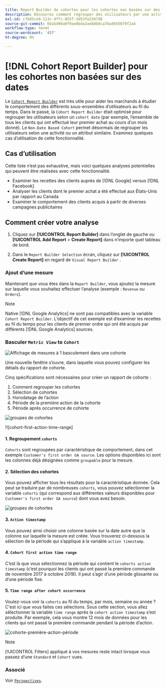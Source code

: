 ```yaml
---
title: Report Builder de cohortes pour les cohortes non basées sur des dates
description: Découvrez comment regrouper des utilisateurs par une activité ou un attribut similaire.
exl-id: c7b85ce9-113c-4ffc-855f-3d53fe2347d8
source-git-commit: 6b1bd96a0f9ae8bda3ae8db8ca78ad655079f2a4
workflow-type: tm+mt
source-wordcount: '457'
ht-degree: 0%

---
```


# [!DNL Cohort Report Builder] pour les cohortes non basées sur des dates

Le [`Cohort Report Builder`](../dev-reports/cohort-rpt-bldr.md) est très utile pour aider les marchands à étudier le comportement des différents sous-ensembles d’utilisateurs au fil du temps. Dans le passé, la `Cohort Report Builder` était optimisé pour regrouper les utilisateurs selon un `cohort date` (par exemple, l’ensemble de tous les clients qui ont effectué leur premier achat au cours d’un mois donné). Le `Non-Date Based Cohort` permet désormais de regrouper les utilisateurs selon une activité ou un attribut similaire. Examinez quelques cas d’utilisation de cette fonctionnalité.

## Cas d’utilisation

Cette liste n’est pas exhaustive, mais voici quelques analyses potentielles qui peuvent être réalisées avec cette fonctionnalité.

* Examiner les recettes des clients auprès de [!DNL Google] versus [!DNL Facebook]
* Analyser les clients dont le premier achat a été effectué aux États-Unis par rapport au Canada
* Examiner le comportement des clients acquis à partir de diverses campagnes publicitaires

## Comment créer votre analyse

1. Cliquez sur **[!UICONTROL Report Builder]** dans l’onglet de gauche ou **[!UICONTROL Add Report** > **Create Report]** dans n’importe quel tableau de bord.

1. Dans le `Report Builder Selection` écran, cliquez sur **[!UICONTROL Create Report]** en regard de `Visual Report Builder` .

### Ajout d’une mesure

Maintenant que vous êtes dans la `Report Builder`, vous ajoutez la mesure sur laquelle vous souhaitez effectuer l’analyse (exemple : `Revenue` ou `Orders`).

>[!NOTE]
>
>Native [!DNL Google Analytics] ne sont pas compatibles avec la variable `Cohort Report Builder`. L’objectif de cet exemple est d’examiner les recettes au fil du temps pour les clients de premier ordre qui ont été acquis par différents [!DNL Google Analytics] sources.

### Basculer `Metric View` to `Cohort`

![Affichage de mesures à 1 basculement dans une cohorte](../../assets/1-toggle-metric-view-to-cohort.png)

Une nouvelle fenêtre s’ouvre, dans laquelle vous pouvez configurer les détails du rapport de cohorte.

Cinq spécifications sont nécessaires pour créer un rapport de cohorte :

1. Comment regrouper les cohortes
1. Sélection de cohortes
1. Horodatage de l’action
1. Période de la première action de la cohorte
1. Période après occurrence de cohorte

![groupes de cohortes](../../assets/2-cohort-groups.png)<!--{: width="200" height="224"}-->

!![cohort-first-action-time-range]<!--(../../assets/3-cohort-first-action-time-range.png){: width="400" height="554"}-->

#### 1. Regroupement `cohorts`

`Cohorts` sont regroupées par caractéristique de comportement, dans cet exemple `Customer's first order GA source`. Les options disponibles ici sont les colonnes déjà désignées comme `groupable` pour la mesure.

#### 2. Sélection des cohortes

Vous pouvez afficher tous les résultats pour la caractéristique donnée. Cela peut se traduire par de nombreuses `cohorts`, vous pouvez sélectionner la variable `cohorts` (qui correspond aux différentes valeurs disponibles pour `Customer's first order GA source`) dont vous avez besoin.

![groupes de cohortes](../../assets/4-cohort-groups.png)<!--{: width="300" height="338"}-->

#### 3. `Action timestamp`

Vous pouvez ainsi choisir une colonne basée sur la date autre que la colonne sur laquelle la mesure est créée. Vous trouverez ci-dessous la sélection de la période qui s’applique à la variable `action timestamp`.

#### 4. `Cohort first action time range`

C’est là que vous sélectionnez la période qui contient le `cohorts action timestamp` (c’est pourquoi les clients qui ont passé la première commande de novembre 2017 à octobre 2018). Il peut s’agir d’une période glissante ou d’une période fixe.

#### 5. `Time range after cohort occurrence`

Voulez-vous voir la `cohorts` au fil du temps, par mois, semaine ou année ? C&#39;est ici que vous faites ces sélections. Sous cette section, vous allez sélectionner la variable `time range` après la `cohort action timestamp` s’est produite. Par exemple, cela vous montre 12 mois de données pour les clients qui ont passé la première commande pendant la période d’action.

![cohorte-première-action-période](../../assets/5-cohort-first-action-time-range.png)<!--{: width="400" height="557"}-->

>[!NOTE]
>
>[!UICONTROL Filters] appliqué à vos mesures reste intact lorsque vous passez d’une `Standard` et `Cohort` vues.

### Associé

Voir [`Perspectives`](../../data-analyst/dev-reports/cohort-rpt-bldr.md).
